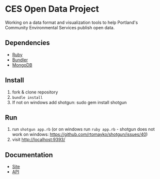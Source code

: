 # CES Open Data Project
Working on a data format and visualization tools to help Portland's Community Environmental Services publish open data.

## Dependencies
* [Ruby](https://www.ruby-lang.org/en/installation/)
* [Bundler](http://bundler.io/)
* [MongoDB](http://docs.mongodb.org/manual/installation/)

## Install
1. fork & clone repository
2. `bundle install`
3. If not on windows add shotgun: sudo gem install shotgun

## Run
1. run `shotgun app.rb` (or on windows run `ruby app.rb` - shotgun does not work on windows: https://github.com/rtomayko/shotgun/issues/40)
2. visit [http://localhost:9393/](http://localhost:9393/)

## Documentation
* [Site](docs/site.md)
* [API](docs/api.md)
